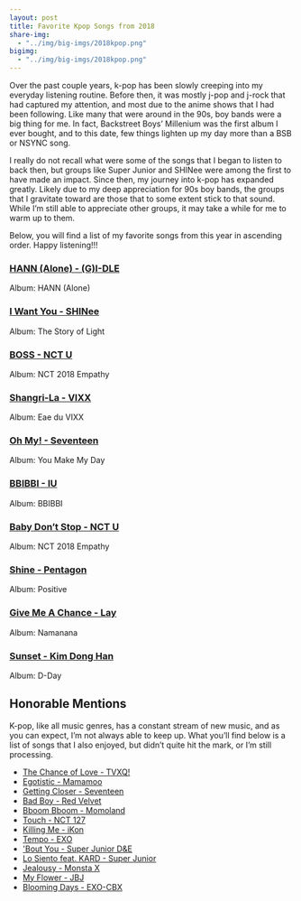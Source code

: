 ```yaml
---
layout: post
title: Favorite Kpop Songs from 2018
share-img:
  - "../img/big-imgs/2018kpop.png"
bigimg:
  - "../img/big-imgs/2018kpop.png"
---
```


Over the past couple years, k-pop has been slowly creeping into my everyday listening routine. Before then, it was mostly j-pop and j-rock that had captured my attention, and most due to the anime shows that I had been following. Like many that were around in the 90s, boy bands were a big thing for me. In fact, Backstreet Boys’ Millenium was the first album I ever bought, and to this date, few things lighten up my day more than a BSB or NSYNC song.

I really do not recall what were some of the songs that I began to listen to back then, but groups like Super Junior and SHINee were among the first to have made an impact. Since then, my journey into k-pop has expanded greatly. Likely due to my deep appreciation for 90s boy bands, the groups that I gravitate toward are those that to some extent stick to that sound. While I’m still able to appreciate other groups, it may take a while for me to warm up to them.

Below, you will find a list of my favorite songs from this year in ascending order. Happy listening!!!

### [HANN (Alone) - (G)I-DLE](https://youtu.be/OKNXn2qCEws)
Album: HANN (Alone)

### [I Want You - SHINee](https://youtu.be/IDpWeURKkbI)
Album: The Story of Light

### [BOSS - NCT U](https://youtu.be/0AUFyFEt35g)
Album: NCT 2018 Empathy

### [Shangri-La - VIXX](https://youtu.be/CYEaI5y7QaM)
Album: Eae du VIXX

### [Oh My! - Seventeen](https://youtu.be/_5PELxP8Udg)
Album: You Make My Day

### [BBIBBI - IU](https://youtu.be/nM0xDI5R50E)
Album: BBIBBI

### [Baby Don’t Stop - NCT U](https://youtu.be/k0DqRstCgj4)
Album: NCT 2018 Empathy

### [Shine - Pentagon](https://youtu.be/6_v8n_zb5ak)
Album: Positive

### [Give Me A Chance - Lay](https://youtu.be/ArF1OQFQHzw)
Album: Namanana

### [Sunset - Kim Dong Han](https://youtu.be/nXPCxqwZ1Vg)
Album: D-Day

## Honorable Mentions
K-pop, like all music genres, has a constant stream of new music, and as you can expect, I’m not always able to keep up. What you’ll find below is a list of songs that I also enjoyed, but didn’t quite hit the mark, or I’m still processing.

- [The Chance of Love - TVXQ!](https://youtu.be/3wnHiK5sKgA)
- [Egotistic - Mamamoo](https://youtu.be/pHtxTSiPh5I)
- [Getting Closer - Seventeen](https://youtu.be/eTuR-e6aLRo)
- [Bad Boy - Red Velvet](https://youtu.be/J_CFBjAyPWE)
- [Bboom Bboom - Momoland](https://youtu.be/JQGRg8XBnB4)
- [Touch - NCT 127](https://youtu.be/6sHIq41sI-w)
- [Killing Me - iKon](https://youtu.be/RyVS7R9PN6U)
- [Tempo - EXO](https://youtu.be/iwd8N6K-sLk)
- ['Bout You - Super Junior D&E](https://youtu.be/6GBbTqsFog8)
- [Lo Siento feat. KARD - Super Junior](https://youtu.be/lo57l5ZDgwU)
- [Jealousy - Monsta X](https://youtu.be/TSA9VZduuZ4)
- [My Flower - JBJ](https://youtu.be/uexk7jWXYmU)
- [Blooming Days - EXO-CBX](https://youtu.be/Ib674A1yMtg)
